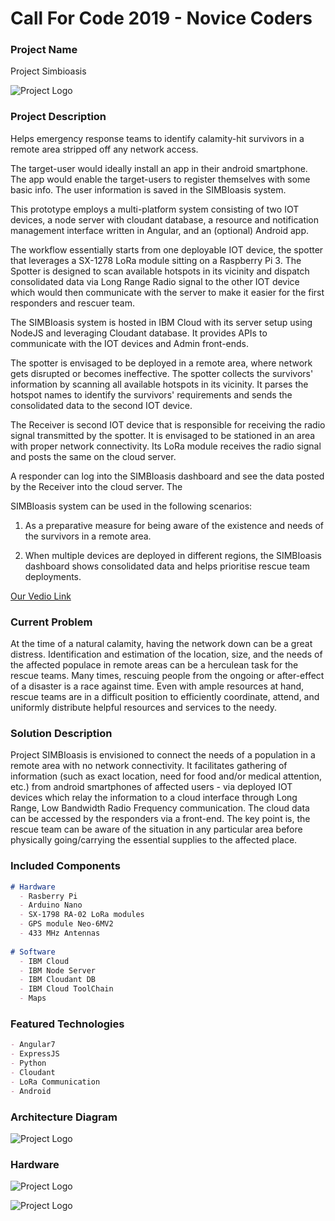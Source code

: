 # Call For Code 2019 - Novice Coders

### Project Name

Project Simbioasis

![Project Logo](https://novice-coders.github.io/CFC2019/img/logo.png)

### Project Description

Helps emergency response teams to identify calamity-hit survivors in a remote area stripped off any network access. 

The target-user would ideally install an app in their android smartphone. The app would enable the target-users to register themselves with some basic info. The user information is saved in the SIMBIoasis system.

This prototype employs a multi-platform system consisting of two IOT devices, a node server with cloudant database, a resource and notification management interface written in Angular, and an (optional) Android app.

The workflow essentially starts from one deployable IOT device, the spotter that leverages a SX-1278 LoRa module sitting on a Raspberry Pi 3. The Spotter is designed to scan available hotspots in its vicinity and dispatch consolidated data via Long Range Radio signal to the other IOT device which would then communicate with the server to make it easier for the first responders and rescuer team.

The SIMBIoasis system is hosted in IBM Cloud with its server setup using NodeJS and leveraging Cloudant database. It provides APIs to communicate with the IOT devices and Admin front-ends.

The spotter is envisaged to be deployed in a remote area, where network gets disrupted or becomes ineffective. The spotter collects the survivors' information by scanning all available hotspots in its vicinity. It parses the hotspot names to identify the survivors' requirements and sends the consolidated data to the second IOT device.

The Receiver is second IOT device that is responsible for receiving the radio signal transmitted by the spotter. It is envisaged to be stationed in an area with proper network connectivity. Its LoRa module receives the radio signal and posts the same on the cloud server.

A responder can log into the SIMBIoasis dashboard and see the data posted by the Receiver into the cloud server. The 

SIMBIoasis system can be used in the following scenarios:

1. As a preparative measure for being aware of the existence and needs of the survivors in a remote area.

2. When multiple devices are deployed in different regions, the SIMBIoasis dashboard shows consolidated data and helps prioritise rescue team deployments.

[Our Vedio Link](https://youtu.be/13ciaZIJRsw)

### Current Problem

At the time of a natural calamity, having the network down can be a great distress. Identification and estimation of the location, size, and the needs of the affected populace in remote areas can be a herculean task for the rescue teams. Many times, rescuing people from the ongoing or after-effect of a disaster is a race against time. Even with ample resources at hand, rescue teams are in a difficult position to efficiently coordinate, attend, and uniformly distribute helpful resources and services to the needy.

### Solution Description

Project SIMBIoasis is envisioned to connect the needs of a population in a remote area with no network connectivity. It facilitates gathering of information (such as exact location, need for food and/or medical attention, etc.) from android smartphones of affected users - via deployed IOT devices which relay the information to a cloud interface through Long Range, Low Bandwidth Radio Frequency communication. The cloud data can be accessed by the responders via a front-end. The key point is, the rescue team can be aware of the situation in any particular area before physically going/carrying the essential supplies to the affected place.

### Included Components

```markdown
# Hardware 
  - Rasberry Pi
  - Arduino Nano
  - SX-1798 RA-02 LoRa modules
  - GPS module Neo-6MV2
  - 433 MHz Antennas
  
# Software
  - IBM Cloud
  - IBM Node Server
  - IBM Cloudant DB
  - IBM Cloud ToolChain
  - Maps
```

### Featured Technologies

```markdown
- Angular7
- ExpressJS
- Python
- Cloudant
- LoRa Communication
- Android 
```

### Architecture Diagram

![Project Logo](https://novice-coders.github.io/CFC2019/img/ArchitectureDiagram.png)

### Hardware

![Project Logo](https://novice-coders.github.io/CFC2019/img/RecModule.png)

![Project Logo](https://novice-coders.github.io/CFC2019/img/SenderModule.png)
